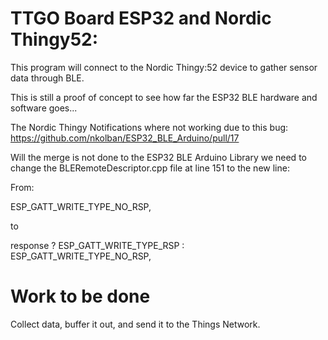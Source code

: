 # TTGO Board ESP32 and Nordic Thingy52:

This program will connect to the Nordic Thingy:52 device to gather sensor data through BLE.

This is still a proof of concept to see how far the ESP32 BLE hardware and software goes...

The Nordic Thingy Notifications where not working due to this bug: https://github.com/nkolban/ESP32_BLE_Arduino/pull/17

Will the merge is not done to the ESP32 BLE Arduino Library we need to change the BLERemoteDescriptor.cpp file at line 151 to the new line:

From:

 ESP_GATT_WRITE_TYPE_NO_RSP,

to

 response ? ESP_GATT_WRITE_TYPE_RSP : ESP_GATT_WRITE_TYPE_NO_RSP,

# Work to be done

Collect data, buffer it out, and send it to the Things Network.
